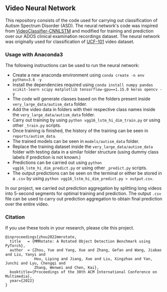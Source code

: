 ## Video Neural Network

This repository consists of the code used for carrying out classification of Autism Spectrum Disorder (ASD). The neural network's code was inspired from [VideoClassifier-CNNLSTM](https://github.com/jibinmathew69/VideoClassifier-CNNLSTM) and modified for training and prediction over our ADOS clinical examination recordings dataset. The neural network was originally used for classification of [UCF-101](https://www.crcv.ucf.edu/data/UCF101.php) video dataset.

### Usage with Anaconda3
The following instructions can be used to run the neural network:
- Create a new anaconda environment using `conda create -n env python=3.6 -y`
- Install the dependencies required using `conda install numpy pandas scikit-learn scipy matplotlib tensorflow-gpu==1.15.0 keras opencv -y`
- The code will generate classes based on the folders present inside `very_large_data/autism_data` folder.
- Add the video data in folders with their respective class names inside the `very_large_data/autism_data` folder.
- Carry out training by using `python vgg16_lstm_hi_dim_train.py` or using other `_train.py` scripts.
- Once training is finished, the history of the training can be seen in `reports/autism_data`.
- The trained models can be seen in `models/autism_data` folder.
- Replace the training dataset inside the `very_large_data/autism_data` folder with testing data in a similar folder structure (using dummy class labels if prediction is not known.)
- Predictions can be carried out using `python vgg16_lstm_hi_dim_predict.py` or using other `_predict.py` scripts.
- The output predictions can be seen on the terminal or either be stored in a `.csv` by using `python vgg16_lstm_hi_dim_predict.py > output.csv`.

In our project, we carried out prediction aggregation by splitting long videos into 5-second segments for optimal training and prediction. The output `.csv` file can be used to carry out prediction aggregation to obtain final prediction over the entire video.

### Citation
If you use these tools in your research, please cite this project.

```
@inproceedings{zhou2022mmrotate,
  title   = {MMRotate: A Rotated Object Detection Benchmark using PyTorch},
  author  = {Zhou, Yue and Yang, Xue and Zhang, Gefan and Wang, Jiabao and Liu, Yanyi and
             Hou, Liping and Jiang, Xue and Liu, Xingzhao and Yan, Junchi and Lyu, Chengqi and
             Zhang, Wenwei and Chen, Kai},
  booktitle={Proceedings of the 30th ACM International Conference on Multimedia},
  year={2022}
}
```